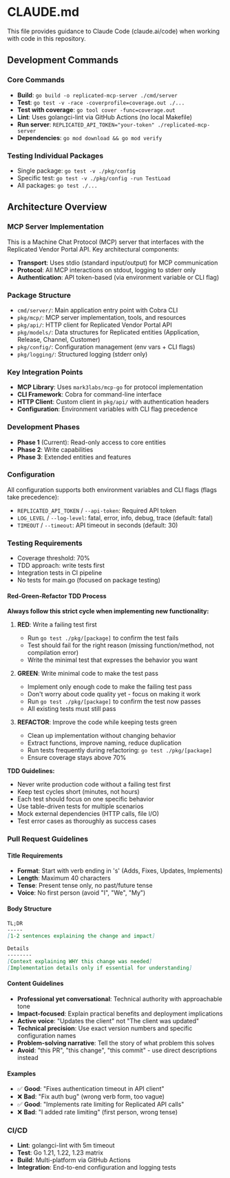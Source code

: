 # CLAUDE.md

This file provides guidance to Claude Code (claude.ai/code) when working with code in this repository.

## Development Commands

### Core Commands
- **Build**: `go build -o replicated-mcp-server ./cmd/server`
- **Test**: `go test -v -race -coverprofile=coverage.out ./...`
- **Test with coverage**: `go tool cover -func=coverage.out`
- **Lint**: Uses golangci-lint via GitHub Actions (no local Makefile)
- **Run server**: `REPLICATED_API_TOKEN="your-token" ./replicated-mcp-server`
- **Dependencies**: `go mod download && go mod verify`

### Testing Individual Packages
- Single package: `go test -v ./pkg/config`
- Specific test: `go test -v ./pkg/config -run TestLoad`
- All packages: `go test ./...`

## Architecture Overview

### MCP Server Implementation
This is a Machine Chat Protocol (MCP) server that interfaces with the Replicated Vendor Portal API. Key architectural components:

- **Transport**: Uses stdio (standard input/output) for MCP communication
- **Protocol**: All MCP interactions on stdout, logging to stderr only
- **Authentication**: API token-based (via environment variable or CLI flag)

### Package Structure
- `cmd/server/`: Main application entry point with Cobra CLI
- `pkg/mcp/`: MCP server implementation, tools, and resources
- `pkg/api/`: HTTP client for Replicated Vendor Portal API
- `pkg/models/`: Data structures for Replicated entities (Application, Release, Channel, Customer)
- `pkg/config/`: Configuration management (env vars + CLI flags)
- `pkg/logging/`: Structured logging (stderr only)

### Key Integration Points
- **MCP Library**: Uses `mark3labs/mcp-go` for protocol implementation
- **CLI Framework**: Cobra for command-line interface
- **HTTP Client**: Custom client in `pkg/api/` with authentication headers
- **Configuration**: Environment variables with CLI flag precedence

### Development Phases
- **Phase 1** (Current): Read-only access to core entities
- **Phase 2**: Write capabilities
- **Phase 3**: Extended entities and features

### Configuration
All configuration supports both environment variables and CLI flags (flags take precedence):
- `REPLICATED_API_TOKEN` / `--api-token`: Required API token
- `LOG_LEVEL` / `--log-level`: fatal, error, info, debug, trace (default: fatal)
- `TIMEOUT` / `--timeout`: API timeout in seconds (default: 30)

### Testing Requirements
- Coverage threshold: 70%
- TDD approach: write tests first
- Integration tests in CI pipeline
- No tests for main.go (focused on package testing)

#### Red-Green-Refactor TDD Process
**Always follow this strict cycle when implementing new functionality:**

1. **RED**: Write a failing test first
   - Run `go test ./pkg/[package]` to confirm the test fails
   - Test should fail for the right reason (missing function/method, not compilation error)
   - Write the minimal test that expresses the behavior you want

2. **GREEN**: Write minimal code to make the test pass
   - Implement only enough code to make the failing test pass
   - Don't worry about code quality yet - focus on making it work
   - Run `go test ./pkg/[package]` to confirm the test now passes
   - All existing tests must still pass

3. **REFACTOR**: Improve the code while keeping tests green
   - Clean up implementation without changing behavior
   - Extract functions, improve naming, reduce duplication
   - Run tests frequently during refactoring: `go test ./pkg/[package]`
   - Ensure coverage stays above 70%

**TDD Guidelines:**
- Never write production code without a failing test first
- Keep test cycles short (minutes, not hours)
- Each test should focus on one specific behavior
- Use table-driven tests for multiple scenarios
- Mock external dependencies (HTTP calls, file I/O)
- Test error cases as thoroughly as success cases

### Pull Request Guidelines

#### Title Requirements
- **Format**: Start with verb ending in 's' (Adds, Fixes, Updates, Implements)
- **Length**: Maximum 40 characters
- **Tense**: Present tense only, no past/future tense
- **Voice**: No first person (avoid "I", "We", "My")

#### Body Structure
```markdown
TL;DR
-----
[1-2 sentences explaining the change and impact]

Details
--------
[Context explaining WHY this change was needed]
[Implementation details only if essential for understanding]
```

#### Content Guidelines
- **Professional yet conversational**: Technical authority with approachable tone
- **Impact-focused**: Explain practical benefits and deployment implications
- **Active voice**: "Updates the client" not "The client was updated"
- **Technical precision**: Use exact version numbers and specific configuration names
- **Problem-solving narrative**: Tell the story of what problem this solves
- **Avoid**: "this PR", "this change", "this commit" - use direct descriptions instead

#### Examples
- ✅ **Good**: "Fixes authentication timeout in API client"
- ❌ **Bad**: "Fix auth bug" (wrong verb form, too vague)
- ✅ **Good**: "Implements rate limiting for Replicated API calls"
- ❌ **Bad**: "I added rate limiting" (first person, wrong tense)

### CI/CD
- **Lint**: golangci-lint with 5m timeout
- **Test**: Go 1.21, 1.22, 1.23 matrix
- **Build**: Multi-platform via GitHub Actions
- **Integration**: End-to-end configuration and logging tests